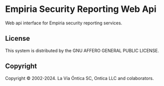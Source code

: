 ﻿# Empiria Security Reporting Web Api

Web api interface for Empiria security reporting services.

## License

This system is distributed by the GNU AFFERO GENERAL PUBLIC LICENSE.

## Copyright

Copyright © 2002-2024. La Vía Óntica SC, Ontica LLC and colaborators.
